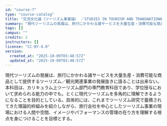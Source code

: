 ```yaml
---
id: "course:7"
type: "course-catalog"
title: "交流文化論（ツーリズム事業論） ／STUDIES IN TOURISM AND TRANSNATIONAL"
summary: "現代ツーリズムの発展は、旅行にかかわる諸サービスを大量生産・消費可能な商品として提供するツーリズム／観光関連事業の発展抜きに語ることは出来ない。本科目は、カリキュラム上ツーリズム部門の専門教育科目であり、学位授与において求められる能力の中で…"
tags: []
campus: ""
credits: 2
instructors: []
license: "CC-BY-4.0"
version:
  created_at: "2025-10-09T03:48:57Z"
  updated_at: "2025-10-09T03:48:57Z"
---
```

現代ツーリズムの発展は、旅行にかかわる諸サービスを大量生産・消費可能な商品として提供するツーリズム／観光関連事業の発展抜きに語ることは出来ない。本科目は、カリキュラム上ツーリズム部門の専門教育科目であり、学位授与において求められる能力の中でも。とくに現代ツーリズムを多角的に理解できるようになることを目的としている。具体的には、これまでツーリズム研究で蓄積されてきた理論的枠組みを紹介しながら、旅行会社を中心としたツーリズム事業の現場における人間や空間、イメージやパフォーマンスの管理の在り方を理解する視点を身につけることを目標とする。
